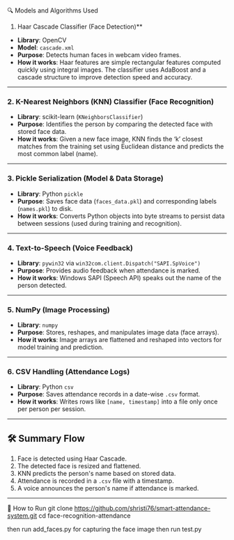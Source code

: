 🔍 Models and Algorithms Used

1. Haar Cascade Classifier (Face Detection)**

* **Library**: OpenCV
* **Model**: `cascade.xml`
* **Purpose**: Detects human faces in webcam video frames.
* **How it works**: Haar features are simple rectangular features computed quickly using integral images. The classifier uses AdaBoost and a cascade structure to improve detection speed and accuracy.

---

### 2. **K-Nearest Neighbors (KNN) Classifier (Face Recognition)**

* **Library**: scikit-learn (`KNeighborsClassifier`)
* **Purpose**: Identifies the person by comparing the detected face with stored face data.
* **How it works**: Given a new face image, KNN finds the ‘k’ closest matches from the training set using Euclidean distance and predicts the most common label (name).

---

### 3. **Pickle Serialization (Model & Data Storage)**

* **Library**: Python `pickle`
* **Purpose**: Saves face data (`faces_data.pkl`) and corresponding labels (`names.pkl`) to disk.
* **How it works**: Converts Python objects into byte streams to persist data between sessions (used during training and recognition).

---

### 4. **Text-to-Speech (Voice Feedback)**

* **Library**: `pywin32` via `win32com.client.Dispatch("SAPI.SpVoice")`
* **Purpose**: Provides audio feedback when attendance is marked.
* **How it works**: Windows SAPI (Speech API) speaks out the name of the person detected.

---

### 5. **NumPy (Image Processing)**

* **Library**: `numpy`
* **Purpose**: Stores, reshapes, and manipulates image data (face arrays).
* **How it works**: Image arrays are flattened and reshaped into vectors for model training and prediction.

---

### 6. **CSV Handling (Attendance Logs)**

* **Library**: Python `csv`
* **Purpose**: Saves attendance records in a date-wise `.csv` format.
* **How it works**: Writes rows like `[name, timestamp]` into a file only once per person per session.

---

## 🛠️ Summary Flow

1. Face is detected using Haar Cascade.
2. The detected face is resized and flattened.
3. KNN predicts the person's name based on stored data.
4. Attendance is recorded in a `.csv` file with a timestamp.
5. A voice announces the person's name if attendance is marked.

---
🚀 How to Run
git clone https://github.com/shristi76/smart-attendance-system.git
cd face-recognition-attendance

then run add_faces.py  for capturing the face image
then run test.py
